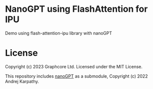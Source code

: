# NanoGPT using FlashAttention for IPU
Demo using flash-attention-ipu library with nanoGPT

# License
Copyright (c) 2023 Graphcore Ltd. Licensed under the MIT License.

This repository includes [nanoGPT](https://github.com/karpathy/nanoGPT) as a submodule, Copyright (c) 2022 Andrej Karpathy.
